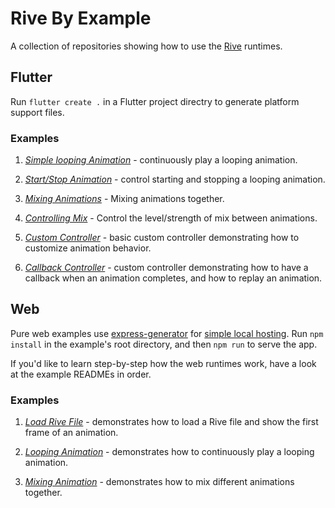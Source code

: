 # Rive By Example

A collection of repositories showing how to use the [Rive](http://beta.rive.app) runtimes.

## Flutter

Run ```flutter create .``` in a Flutter project directry to generate platform support files.

### Examples

1. [*Simple looping Animation*](https://github.com/mjohnsullivan/rive-by-example/tree/main/flutter/f_01_looping_animation) - continuously play a looping animation.

2. [*Start/Stop Animation*](https://github.com/mjohnsullivan/rive-by-example/tree/main/flutter/f_02_start_stop_animation) - control starting and stopping a looping animation.

3. [*Mixing Animations*](https://github.com/mjohnsullivan/rive-by-example/tree/main/flutter/f_03_mixing_animations) - Mixing animations together.

4. [*Controlling Mix*](https://github.com/mjohnsullivan/rive-by-example/tree/main/flutter/f_04_controlling_mix) - Control the level/strength of mix between animations.

5. [*Custom Controller*](https://github.com/mjohnsullivan/rive-by-example/tree/main/flutter/f_05_custom_controller) - basic custom controller demonstrating how to customize animation behavior.

6. [*Callback Controller*](https://github.com/mjohnsullivan/rive-by-example/tree/main/flutter/f_06_callback_controller) - custom controller demonstrating how to have a callback when an animation completes, and how to replay an animation.

## Web

Pure web examples use [express-generator](http://expressjs.com/en/starter/generator.html) for [simple local hosting](https://docs.microsoft.com/en-us/microsoft-edge/progressive-web-apps-chromium/get-started). Run ```npm install``` in the example's root directory, and then ```npm run``` to serve the app.

If you'd like to learn step-by-step how the web runtimes work, have a look at the example READMEs in order.

### Examples

1. [*Load Rive File*](https://github.com/mjohnsullivan/rive-by-example/tree/main/web/01_load_animation) - demonstrates how to load a Rive file and show the first frame of an animation.

2. [*Looping Animation*](https://github.com/mjohnsullivan/rive-by-example/tree/main/web/02_looping_animation) - demonstrates how to continuously play a looping animation.

3. [*Mixing Animation*](https://github.com/mjohnsullivan/rive-by-example/tree/main/web/03_mixing_animation) - demonstrates how to mix different animations together.